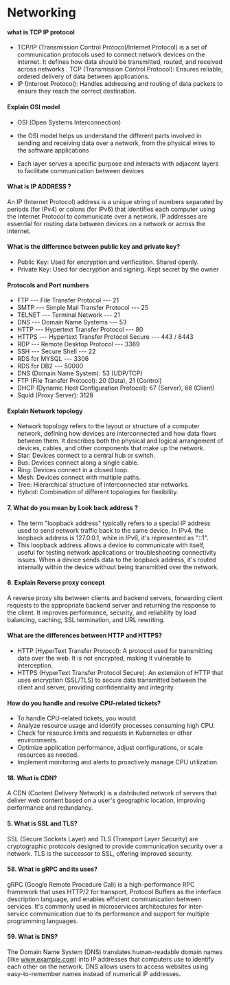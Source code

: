 # Networking

#### what is TCP IP protocol
- TCP/IP (Transmission Control Protocol/Internet Protocol) is a set of communication protocols used to connect network devices on the internet. It defines how data should be transmitted, routed, and received across networks . TCP (Transmission Control Protocol): Ensures reliable, ordered delivery of data between applications.
- IP (Internet Protocol): Handles addressing and routing of data packets to ensure they reach the correct destination.


 
 
#### Explain OSI model
- OSI (Open Systems Interconnection)
- the OSI model helps us understand the different parts involved in sending and receiving data over a network, from the physical wires to the software applications

- Each layer serves a specific purpose and interacts with adjacent layers to facilitate communication between devices
 
 
#### What is IP ADDRESS ?
  An IP (Internet Protocol) address is a unique string of numbers separated by periods (for IPv4) or colons (for IPv6) that identifies each computer using the Internet Protocol to communicate over a network. IP addresses are essential for routing data between devices on a network or across the internet.
 
#### What is the difference between  public key and  private key?
- Public Key: Used for encryption and verification. Shared openly.
- Private Key: Used for decryption and signing. Kept secret by the owner
 
#### Protocols and Port numbers
- FTP --- File Transfer Protocol --- 21
- SMTP --- Simple Mail Transfer Protocol --- 25
- TELNET --- Terminal  Network  ---  21
-  DNS --- Domain Name Systems --- 53
- HTTP --- Hypertext Transfer Protocol --- 80
- HTTPS  --- Hypertext Transfer Protocol Secure --- 443 / 8443
- RDP ---  Remote Desktop Protocol  --- 3389
- SSH  ---  Secure Shell --- 22
- RDS for MYSQL   ---   3306
- RDS for  DB2   ---   50000
- DNS (Domain Name System): 53 (UDP/TCP)
- FTP (File Transfer Protocol): 20 (Data), 21 (Control)
- DHCP (Dynamic Host Configuration Protocol): 67 (Server), 68 (Client)
- Squid (Proxy Server): 3128

 
#### Explain Network topology
- Network topology refers to the layout or structure of a computer network, defining how devices are interconnected and how data flows between them. It describes both the physical and logical arrangement of devices, cables, and other components that make up the network.
- Star: Devices connect to a central hub or switch.
- Bus: Devices connect along a single cable.
- Ring: Devices connect in a closed loop.
- Mesh: Devices connect with multiple paths.
- Tree: Hierarchical structure of interconnected star networks.
- Hybrid: Combination of different topologies for flexibility.

#### 7.  What do you mean by Look back address ?
- The term "loopback address" typically refers to a special IP address used to send network traffic back to the same device. In IPv4, the loopback address is 127.0.0.1, while in IPv6, it's represented as "::1".
- This loopback address allows a device to communicate with itself, useful for testing network applications or troubleshooting connectivity issues. When a device sends data to the loopback address, it's routed internally within the device without being transmitted over the network.


#### 8.  Explain Reverse proxy concept
A reverse proxy sits between clients and backend servers, forwarding client requests to the appropriate backend server and returning the response to the client. It improves performance, security, and reliability by load balancing, caching, SSL termination, and URL rewriting.



#### What are the differences between HTTP and HTTPS?
- HTTP (HyperText Transfer Protocol): A protocol used for transmitting data over the web. It is not encrypted, making it vulnerable to interception.
- HTTPS (HyperText Transfer Protocol Secure): An extension of HTTP that uses encryption (SSL/TLS) to secure data transmitted between the client and server, providing confidentiality and integrity.

#### How do you handle and resolve CPU-related tickets?
- To handle CPU-related tickets, you would:
- Analyze resource usage and identify processes consuming high CPU.
- Check for resource limits and requests in Kubernetes or other environments.
- Optimize application performance, adjust configurations, or scale resources as needed.
- Implement monitoring and alerts to proactively manage CPU utilization.



#### 18. What is CDN?
A CDN (Content Delivery Network) is a distributed network of servers that deliver web content based on a user's geographic location, improving performance and redundancy.


#### 5. What is SSL and TLS?
SSL (Secure Sockets Layer) and TLS (Transport Layer Security) are cryptographic protocols designed to provide communication security over a network. TLS is the successor to SSL, offering improved security.


#### 58. What is gRPC and its uses?
gRPC (Google Remote Procedure Call) is a high-performance RPC framework that uses HTTP/2 for transport, Protocol Buffers as the interface description language, and enables efficient communication between services. It's commonly used in microservices architectures for inter-service communication due to its performance and support for multiple programming languages.

#### 59. What is DNS?
The Domain Name System (DNS) translates human-readable domain names (like www.example.com) into IP addresses that computers use to identify each other on the network. DNS allows users to access websites using easy-to-remember names instead of numerical IP addresses.
